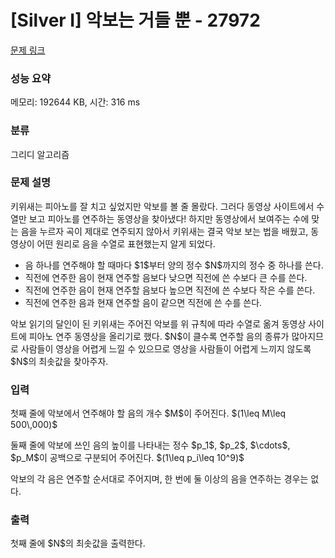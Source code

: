 # [Silver I] 악보는 거들 뿐 - 27972 

[문제 링크](https://www.acmicpc.net/problem/27972) 

### 성능 요약

메모리: 192644 KB, 시간: 316 ms

### 분류

그리디 알고리즘

### 문제 설명

<p>키위새는 피아노를 잘 치고 싶었지만 악보를 볼 줄 몰랐다. 그러다 동영상 사이트에서 수열만 보고 피아노를 연주하는 동영상을 찾아냈다! 하지만 동영상에서 보여주는 수에 맞는 음을 누르자 곡이 제대로 연주되지 않아서 키위새는 결국 악보 보는 법을 배웠고, 동영상이 어떤 원리로 음을 수열로 표현했는지 알게 되었다.</p>

<ul>
	<li>음 하나를 연주해야 할 때마다 $1$부터 양의 정수 $N$까지의 정수 중 하나를 쓴다.</li>
	<li>직전에 연주한 음이 현재 연주할 음보다 낮으면 직전에 쓴 수보다 큰 수를 쓴다.</li>
	<li>직전에 연주한 음이 현재 연주할 음보다 높으면 직전에 쓴 수보다 작은 수를 쓴다.</li>
	<li>직전에 연주한 음과 현재 연주할 음이 같으면 직전에 쓴 수를 쓴다.</li>
</ul>

<p>악보 읽기의 달인이 된 키위새는 주어진 악보를 위 규칙에 따라 수열로 옮겨 동영상 사이트에 피아노 연주 동영상을 올리기로 했다. $N$이 클수록 연주할 음의 종류가 많아지므로 사람들이 영상을 어렵게 느낄 수 있으므로 영상을 사람들이 어렵게 느끼지 않도록 $N$의 최솟값을 찾아주자.</p>

### 입력 

 <p>첫째 줄에 악보에서 연주해야 할 음의 개수 $M$이 주어진다. $(1\leq M\leq 500\,000)$</p>

<p>둘째 줄에 악보에 쓰인 음의 높이를 나타내는 정수 $p_1$, $p_2$, $\cdots$, $p_M$이 공백으로 구분되어 주어진다. $(1\leq p_i\leq 10^9)$</p>

<p>악보의 각 음은 연주할 순서대로 주어지며, 한 번에 둘 이상의 음을 연주하는 경우는 없다.</p>

### 출력 

 <p>첫째 줄에 $N$의 최솟값을 출력한다.</p>

